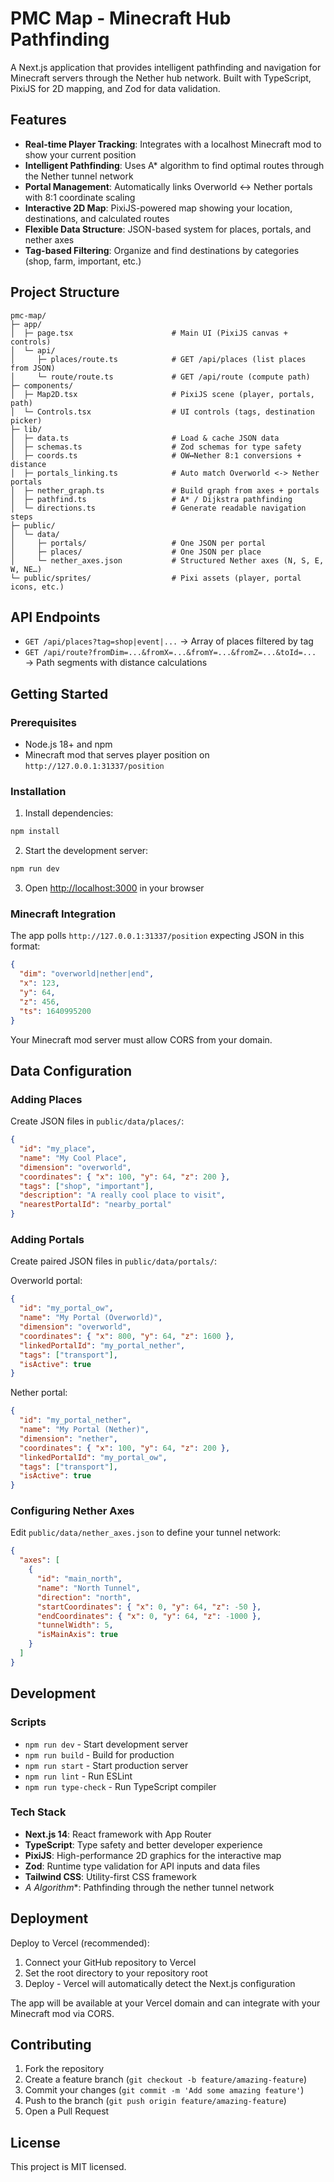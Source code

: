 # PMC Map - Minecraft Hub Pathfinding

A Next.js application that provides intelligent pathfinding and navigation for Minecraft servers through the Nether hub network. Built with TypeScript, PixiJS for 2D mapping, and Zod for data validation.

## Features

- **Real-time Player Tracking**: Integrates with a localhost Minecraft mod to show your current position
- **Intelligent Pathfinding**: Uses A* algorithm to find optimal routes through the Nether tunnel network
- **Portal Management**: Automatically links Overworld ↔ Nether portals with 8:1 coordinate scaling
- **Interactive 2D Map**: PixiJS-powered map showing your location, destinations, and calculated routes
- **Flexible Data Structure**: JSON-based system for places, portals, and nether axes
- **Tag-based Filtering**: Organize and find destinations by categories (shop, farm, important, etc.)

## Project Structure

```
pmc-map/
├─ app/
│  ├─ page.tsx                      # Main UI (PixiJS canvas + controls)
│  └─ api/
│     ├─ places/route.ts            # GET /api/places (list places from JSON)
│     └─ route/route.ts             # GET /api/route (compute path)
├─ components/
│  ├─ Map2D.tsx                     # PixiJS scene (player, portals, path)
│  └─ Controls.tsx                  # UI controls (tags, destination picker)
├─ lib/
│  ├─ data.ts                       # Load & cache JSON data
│  ├─ schemas.ts                    # Zod schemas for type safety
│  ├─ coords.ts                     # OW↔Nether 8:1 conversions + distance
│  ├─ portals_linking.ts            # Auto match Overworld <-> Nether portals
│  ├─ nether_graph.ts               # Build graph from axes + portals
│  ├─ pathfind.ts                   # A* / Dijkstra pathfinding
│  └─ directions.ts                 # Generate readable navigation steps
├─ public/
│  └─ data/
│     ├─ portals/                   # One JSON per portal
│     ├─ places/                    # One JSON per place
│     └─ nether_axes.json           # Structured Nether axes (N, S, E, W, NE…)
└─ public/sprites/                  # Pixi assets (player, portal icons, etc.)
```

## API Endpoints

- `GET /api/places?tag=shop|event|...` → Array of places filtered by tag
- `GET /api/route?fromDim=...&fromX=...&fromY=...&fromZ=...&toId=...` → Path segments with distance calculations

## Getting Started

### Prerequisites

- Node.js 18+ and npm
- Minecraft mod that serves player position on `http://127.0.0.1:31337/position`

### Installation

1. Install dependencies:
```bash
npm install
```

2. Start the development server:
```bash
npm run dev
```

3. Open [http://localhost:3000](http://localhost:3000) in your browser

### Minecraft Integration

The app polls `http://127.0.0.1:31337/position` expecting JSON in this format:
```json
{
  "dim": "overworld|nether|end",
  "x": 123,
  "y": 64, 
  "z": 456,
  "ts": 1640995200
}
```

Your Minecraft mod server must allow CORS from your domain.

## Data Configuration

### Adding Places

Create JSON files in `public/data/places/`:
```json
{
  "id": "my_place",
  "name": "My Cool Place", 
  "dimension": "overworld",
  "coordinates": { "x": 100, "y": 64, "z": 200 },
  "tags": ["shop", "important"],
  "description": "A really cool place to visit",
  "nearestPortalId": "nearby_portal"
}
```

### Adding Portals

Create paired JSON files in `public/data/portals/`:

Overworld portal:
```json
{
  "id": "my_portal_ow",
  "name": "My Portal (Overworld)",
  "dimension": "overworld",
  "coordinates": { "x": 800, "y": 64, "z": 1600 },
  "linkedPortalId": "my_portal_nether",
  "tags": ["transport"],
  "isActive": true
}
```

Nether portal:
```json
{
  "id": "my_portal_nether", 
  "name": "My Portal (Nether)",
  "dimension": "nether",
  "coordinates": { "x": 100, "y": 64, "z": 200 },
  "linkedPortalId": "my_portal_ow",
  "tags": ["transport"],
  "isActive": true
}
```

### Configuring Nether Axes

Edit `public/data/nether_axes.json` to define your tunnel network:
```json
{
  "axes": [
    {
      "id": "main_north",
      "name": "North Tunnel",
      "direction": "north", 
      "startCoordinates": { "x": 0, "y": 64, "z": -50 },
      "endCoordinates": { "x": 0, "y": 64, "z": -1000 },
      "tunnelWidth": 5,
      "isMainAxis": true
    }
  ]
}
```

## Development

### Scripts

- `npm run dev` - Start development server
- `npm run build` - Build for production  
- `npm run start` - Start production server
- `npm run lint` - Run ESLint
- `npm run type-check` - Run TypeScript compiler

### Tech Stack

- **Next.js 14**: React framework with App Router
- **TypeScript**: Type safety and better developer experience
- **PixiJS**: High-performance 2D graphics for the interactive map
- **Zod**: Runtime type validation for API inputs and data files
- **Tailwind CSS**: Utility-first CSS framework
- **A* Algorithm**: Pathfinding through the nether tunnel network

## Deployment

Deploy to Vercel (recommended):

1. Connect your GitHub repository to Vercel
2. Set the root directory to your repository root
3. Deploy - Vercel will automatically detect the Next.js configuration

The app will be available at your Vercel domain and can integrate with your Minecraft mod via CORS.

## Contributing

1. Fork the repository
2. Create a feature branch (`git checkout -b feature/amazing-feature`)
3. Commit your changes (`git commit -m 'Add some amazing feature'`)
4. Push to the branch (`git push origin feature/amazing-feature`)
5. Open a Pull Request

## License

This project is MIT licensed.